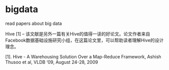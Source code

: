 # bigdata
read papers about big data 

Hive [1] – 该文献是另外一篇有关Hive的值得一读的好论文。论文作者来自Facebook数据基础设施研究小组，在这篇论文里，可以帮助读者理解Hive的设计理念。

[1]. Hive - A Warehousing Solution Over a Map-Reduce Framework, Ashish Thusoo et al, VLDB ‘09, August 24-28, 2009
